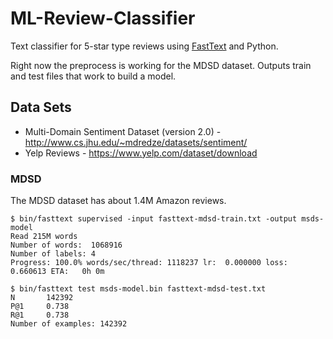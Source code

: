 # ML-Review-Classifier
Text classifier for 5-star type reviews using [FastText](https://github.com/facebookresearch/fastText/) and Python.

Right now the preprocess is working for the MDSD dataset. 
Outputs train and test files that work to build a model. 

## Data Sets
- Multi-Domain Sentiment Dataset (version 2.0) - http://www.cs.jhu.edu/~mdredze/datasets/sentiment/
- Yelp Reviews - https://www.yelp.com/dataset/download

### MDSD

The MDSD dataset has about 1.4M Amazon reviews.

```
$ bin/fasttext supervised -input fasttext-mdsd-train.txt -output msds-model
Read 215M words
Number of words:  1068916
Number of labels: 4
Progress: 100.0% words/sec/thread: 1118237 lr:  0.000000 loss:  0.660613 ETA:   0h 0m

$ bin/fasttext test msds-model.bin fasttext-mdsd-test.txt
N       142392
P@1     0.738
R@1     0.738
Number of examples: 142392
```
